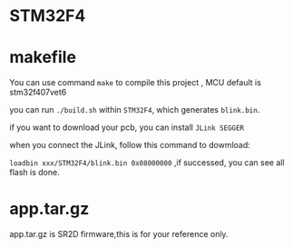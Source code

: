 # STM32F4

# makefile
You can use command `make` to compile this project ,
MCU default is stm32f407vet6

you can run `./build.sh` within `STM32F4`, which generates  `blink.bin`.

if you want to download your pcb, you can install `JLink SEGGER` 

when you connect the JLink, follow this command to dowmload:

`loadbin xxx/STM32F4/blink.bin 0x08000000` ,if successed, you can see 
all flash is done. 

# app.tar.gz

app.tar.gz is SR2D firmware,this is for your reference only.


